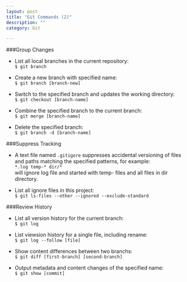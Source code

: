 ```yaml
---
layout: post
title: "Git Commands (2)"
description: ""
category: Git

---
```

###Group Changes
- List all local branches in the current repository:   
`$ git branch`   

- Create a new branch with specified name:   
`$ git branch [branch-new]`   

- Switch to the specified branch and updates the working directory:   
`$ git checkout [branch-name]`

- Combine the specified branch to the current branch:   
`$ git merge [branch-name]`

- Delete the specified branch:   
`$ git branch -d [branch-name]`

<!--more-->

###Suppress Tracking
- A text file named `.gitigore` suppresses accidental versioning of files and paths matching the specified patterns, for example:   
`*.log temp-* dir/*`   
will ignore log file and started with temp- files and all files in dir directory.   

- List all ignore files in this project:   
`$ git ls-files --other --ignored --exclude-standard`   

###Review History
- List all version history for the current branch:   
`$ git log`

- List viewsion history for a single file, including rename:   
`$ git log --follow [file]`

- Show content differences between two branchs:   
`$ git diff [first-branch] [second-branch]`

- Output metadata and content changes of the specified name:   
`$ git show [commit]`